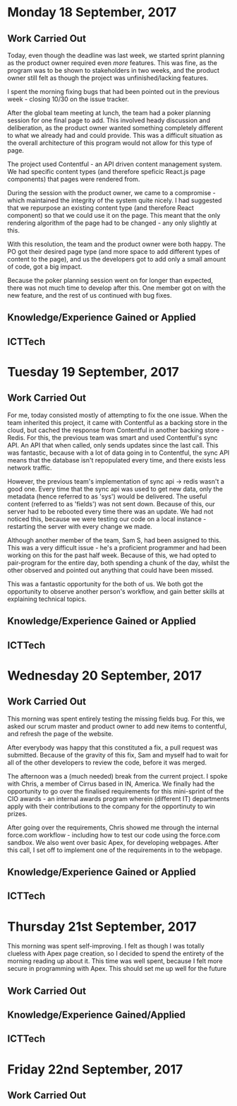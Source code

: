 # Monday 18 September, 2017

## Work Carried Out
Today, even though the deadline was last week, we started sprint planning as the product owner required even *more* features. This was fine, as the program was to be shown to stakeholders in two weeks, and the product owner still felt as though the project was unfinished/lacking features.

I spent the morning fixing bugs that had been pointed out in the previous week - closing 10/30 on the issue tracker.

After the global team meeting at lunch, the team had a poker planning session for one final page to add. This involved heady discussion and deliberation, as the product owner wanted something completely different to what we already had and could provide. This was a difficult situation as the overall architecture of this program would not allow for this type of page. 

The project used Contentful - an API driven content management system. We had specific content types (and therefore speficic React.js page components) that pages were rendered from.

During the session with the product owner, we came to a compromise - which maintained the integrity of the system quite nicely. I had suggested that we repurpose an existing content type (and therefore React component) so that we could use it on the page. This meant that the only rendering algorithm of the page had to be changed - any only slightly at this.

With this resolution, the team and the product owner were both happy. The PO got their desired page type (and more space to add different types of content to the page), and us the developers got to add only a small amount of code, got a big impact.

Because the poker planning session went on for longer than expected, there was not much time to develop after this. One member got on with the new feature, and the rest of us continued with bug fixes.

## Knowledge/Experience Gained or Applied

## ICTTech


# Tuesday 19 September, 2017

## Work Carried Out

For me, today consisted mostly of attempting to fix the one issue. When the team inherited this project, it came with Contentful as a backing store in the cloud, but cached the response from Contentful in another backing store - Redis. For this, the previous team was smart and used Contentful's sync API. An API that when called, only sends updates since the last call. This was fantastic, because with a lot of data going in to Contentful, the sync API means that the database isn't repopulated every time, and there exists less network traffic.

However, the previous team's implementation of sync api -> redis wasn't a good one. Every time that the sync api was used to get new data, only the metadata (hence referred to as 'sys') would be delivered. The useful content (referred to as 'fields') was not sent down. Because of this, our server had to be rebooted every time there was an update. We had not noticed this, because we were testing our code on a local instance - restarting the server with every change we made.

Although another member of the team, Sam S, had been assigned to this. This was a very difficult issue - he's a proficient programmer and had been working on this for the past half week. Because of this, we had opted to pair-program for the entire day, both spending a chunk of the day, whilst the other observed and pointed out anything that could have been missed. 

This was a fantastic opportunity for the both of us. We both got the opportunity to observe another person's workflow, and gain better skills at explaining technical topics. 

## Knowledge/Experience Gained or Applied

## ICTTech


# Wednesday 20 September, 2017

## Work Carried Out
This morning was spent entirely testing the missing fields bug. For this, we asked our scrum master and product owner to add new items to contentful, and refresh the page of the website. 

After everybody was happy that this constituted a fix, a pull request was submitted. Because of the gravity of this fix, Sam and myself had to wait for all of the other developers to review the code, before it was merged.

The afternoon was a (much needed) break from the current project. I spoke with Chris, a member of Cirrus based in IN, America. We finally had the opportunity to go over the finalised requirements for this mini-sprint of the CIO awards - an internal awards program wherein (different IT) departments apply with their contributions to the company for the opportinuty to win prizes.

After going over the requirements, Chris showed me through the internal force.com workflow - including how to test our code using the force.com sandbox. We also went over basic Apex, for developing webpages. After this call, I set off to implement one of the requirements in to the webpage.

## Knowledge/Experience Gained or Applied

## ICTTech


# Thursday 21st September, 2017
This morning was spent self-improving. I felt as though I was totally clueless with Apex page creation, so I decided to spend the entirety of the morning reading up about it. This time was well spent, because I felt more secure in programming with Apex. This should set me up well for the future

## Work Carried Out


## Knowledge/Experience Gained/Applied

## ICTTech


# Friday 22nd September, 2017

## Work Carried Out
